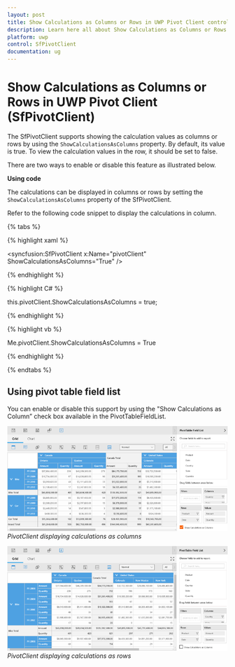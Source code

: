 ```yaml
---
layout: post
title: Show Calculations as Columns or Rows in UWP Pivot Client control | Syncfusion®
description: Learn here all about Show Calculations as Columns or Rows support in Syncfusion® UWP Pivot Client (SfPivotClient) control and more.
platform: uwp
control: SfPivotClient
documentation: ug
---
```


# Show Calculations as Columns or Rows in UWP Pivot Client (SfPivotClient)

The SfPivotClient supports showing the calculation values as columns or rows by using the `ShowCalculationsAsColumns` property. By default, its value is true. To view the calculation values in the row, it should be set to false.

There are two ways to enable or disable this feature as illustrated below.

**Using code**

The calculations can be displayed in columns or rows by setting the `ShowCalculationsAsColumns` property of the SfPivotClient.

Refer to the following code snippet to display the calculations in column.

{% tabs %}

{% highlight xaml %}

<syncfusion:SfPivotClient x:Name="pivotClient" ShowCalculationsAsColumns="True" />

{% endhighlight %}

{% highlight C# %}

this.pivotClient.ShowCalculationsAsColumns = true;

{% endhighlight %}

{% highlight vb %}

Me.pivotClient.ShowCalculationsAsColumns = True

{% endhighlight %}

{% endtabs %}

## Using pivot table field list

You can enable or disable this support by using the "Show Calculations as Column” check box available in the PivotTableFieldList.

![Show-Calculations-As-Columns_image1](Show-Calculations-As-Columns-Rows_images/Show-Calculations-As-Columns_image1.png)
_PivotClient displaying calculations as columns_

![Show-Calculations-As-Columns_image2](Show-Calculations-As-Columns-Rows_images/Show-Calculations-As-Columns_image2.png)
_PivotClient displaying calculations as rows_

